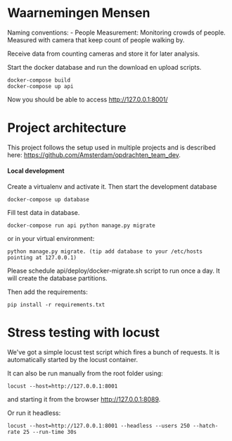 # Waarnemingen Mensen

Naming conventions:
    - People Measurement: Monitoring crowds of people. Measured with camera that keep count of  people walking by.

Receive data from counting cameras and store it for later analysis.


Start the docker database and run the download en upload scripts.

    docker-compose build
    docker-compose up api


Now you should be able to access http://127.0.0.1:8001/

# Project architecture
This project follows the setup used in multiple projects and is described here: https://github.com/Amsterdam/opdrachten_team_dev.  


#### Local development ####

Create a virtualenv and activate it. Then start the development database

	docker-compose up database
	
Fill test data in database.

    docker-compose run api python manage.py migrate

or in your virtual environment:

	python manage.py migrate. (tip add database to your /etc/hosts pointing at 127.0.0.1)

Please schedule api/deploy/docker-migrate.sh script to run once a day. It will create the database partitions.

Then add the requirements:

    pip install -r requirements.txt


# Stress testing with locust
We've got a simple locust test script which fires a bunch of requests. It is automatically started by the locust 
container.

It can also be run manually from the root folder using:

    locust --host=http://127.0.0.1:8001

and starting it from the browser http://127.0.0.1:8089. 

Or run it headless:

    locust --host=http://127.0.0.1:8001 --headless --users 250 --hatch-rate 25 --run-time 30s
